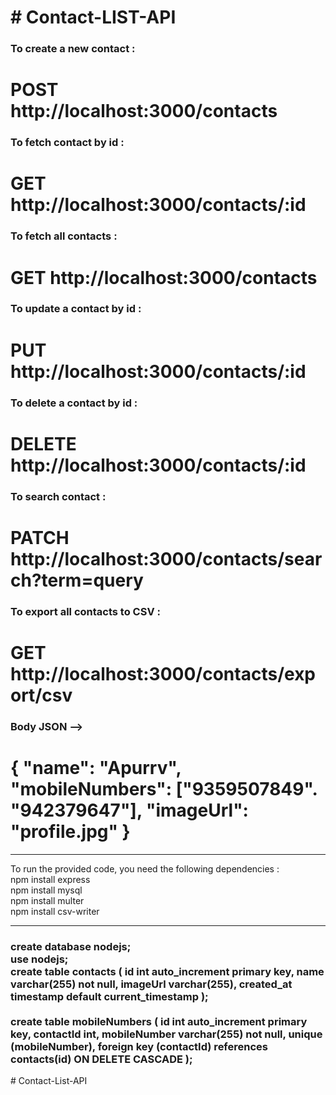 <h1># Contact-LIST-API</h1>


<h3>To create a new contact :</h3> <h1>POST http://localhost:3000/contacts</h1>
<h3>To fetch contact by id :</h3> <h1>GET http://localhost:3000/contacts/:id</h1>
<h3>To fetch all contacts :</h3> <h1>GET http://localhost:3000/contacts</h1>
<h3>To update a contact by id :</h3> <h1>PUT http://localhost:3000/contacts/:id</h1>
<h3>To delete a contact by id :</h3> <h1>DELETE http://localhost:3000/contacts/:id</h1>
<h3>To search contact :</h3> <h1>PATCH http://localhost:3000/contacts/search?term=query</h1>
<h3>To export all contacts to CSV :</h3> <h1>GET http://localhost:3000/contacts/export/csv</h1>


<h3>Body JSON --></h3>
<h1>
{
  "name": "Apurrv",
  "mobileNumbers": ["9359507849". "942379647"],
  "imageUrl": "profile.jpg"
}
</h1>


<hr />

To run the provided code, you need the following dependencies :
<br />
npm install express
<br />
npm install mysql
<br />
npm install multer
<br />
npm install csv-writer
<hr />

<h3>
create database nodejs;
<br />
use nodejs;
<br />
create table contacts (
    id int auto_increment primary key,
    name varchar(255) not null,
    imageUrl varchar(255),
    created_at timestamp default current_timestamp
);
<br />
<br />
create table mobileNumbers (
    id int auto_increment primary key,
    contactId int,
    mobileNumber varchar(255) not null,
    unique (mobileNumber),
    foreign key (contactId) references contacts(id) ON DELETE CASCADE
);
</h3>
#   C o n t a c t - L i s t - A P I 
 
 
